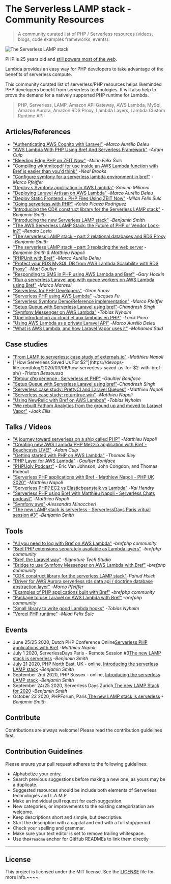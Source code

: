 # The Serverless LAMP stack  - Community Resources

> A community curated list of PHP / Serverless resources (videos, blogs, code examples frameworks, events).

![The Serverless LAMP stack](repository-resources/serverless-lamp-stack.png "The Serverless LAMP stack")

PHP is 25 years old and [still powers most of the web](https://w3techs.com/technologies/details/pl-php).

Lambda provides an easy way for PHP developers to take advantage of the benefits of serverless compute.

This community curated list of serverless/PHP resources helps likeminded PHP developers benefit from serverless technologies. It will also help to prove the demand for a natively supported PHP runtime for Lambda.

> PHP, Serverless, LAMP, Amazon API Gateway, AWS Lambda, MySql, Amazon Aurora, Amazon RDS Proxy, Lambda Layers, Lambda Custom Runtime API

## Articles/References

* ["Authenticating AWS Cognito with Laravel"](https://blog.deleu.dev/authenticating-aws-cognito-with-laravel/) -*Marco Aurélio Deleu*
* ["AWS Lambda With PHP Using Bref And Serverless Framework"](https://www.nexmo.com/blog/2020/03/16/aws-lambda-with-php-using-bref-and-serverless-framework-dr) -*Adam Culp*
* ["Bleeding Edge PHP on ZEIT Now"](https://dev.to/nx1/bleeding-edge-php-on-zeit-now-565g) -*Milan Felix Šulc*
* ["Compiling wkhtmltopdf for use inside an AWS Lambda function with Bref is easier than you'd think"](https://tech.mybuilder.com/compiling-wkhtmltopdf-aws-lambda-with-bref-easier-than-you-think/) -*Neal Brooks*
* ["Configure symfony for a serverless lambda environment in bref"](https://www.marco.zone/configure-symfony-for-serverless-lambda) -*Marco Pfeiffer*
* ["Deploy s Symfony application in AWS Lambda"](https://medium.com/@smaine.milianni/aws-lambda-and-symfony-6d3e9831c3cd)-*Smaine Milianni*
* ["Deploying Laravel Artisan on AWS Lambda"](https://blog.deleu.dev/deploying-laravel-artisan-on-aws-lambda/) -*Marco Aurélio Deleu*
* ["Deploy Static Frontend + PHP Files Using ZEIT Now"](https://dev.to/nx1/deploy-static-frontend-php-files-using-zeit-now-mg) -*Milan Felix Šulc*
* ["Going serverless with PHP"](https://medium.com/php-fad/going-serverless-with-php-f5a67cb3d67b) -*Koldo Picaza Rodríguez*
* ["Introducing the CDK construct library for the Serverless LAMP stack"](https://aws.amazon.com/blogs/compute/introducing-the-cdk-construct-library-for-the-serverless-lamp-stack/) -*Benjamin Smith*
* ["Introducing the new Serverless LAMP stack"](https://aws.amazon.com/blogs/compute/introducing-the-new-serverless-lamp-stack/) -*Benjamin Smith*
* ["The AWS Serverless LAMP Stack: the Future of PHP or Vendor Lock-in?"](https://www.infoq.com/news/2020/07/aws-serverless-lamp/) -*Renato Losio*
* ["The serverless LAMP stack – part 2 relational databases and RDS Proxy](https://aws.amazon.com/blogs/compute/introducing-the-serverless-lamp-stack-part-2-relational-databases/) -*Benjamin Smith*
* ["The serverless LAMP stack – part 3 replacing the web server](https://aws.amazon.com/blogs/compute/the-serverless-lamp-stack-part-3-replacing-the-web-server/) -*Benjamin Smith & Matthieu Napoli*
* ["PHPUnit with Bref"](https://blog.deleu.dev/phpunit-with-bref/) -*Marco Aurélio Deleu*
* ["Protect your RDS MySQL DB from AWS Lambda Scalability with RDS Proxy"](https://dev.to/nideveloper/protect-your-rds-mysql-db-from-aws-lambda-scalability-5d80) -*Matt Coulter*
* ["Responding to SMS in PHP using AWS Lambda and Bref"](https://www.twilio.com/blog/responding-to-sms-in-php-using-aws-lambda-and-bref-php) -*Gary Hockin*
* ["Run a serverless Laravel app with queue workers on AWS Lambda using Bref"](https://blog.marco-marassi.com/posts/run-serverless-laravel-app-with-queue-workers-on-aws-lambda-using-bref) -*Marco Marassi*
* ["Serverless for PHP Developers"](https://blog.servmask.com/serverless-for-php-developers/) -*Gene Surov*
* ["Serverless PHP using AWS Lambda"](https://medium.com/startupward/serverless-php-using-aws-lambda-e36e214d43f7) -*Jacques Fu*
* ["Serverless Symfony Demo/Reference implementation"](https://github.com/Nemo64/serverless-symfony) -*Marco Pfeiffer*
* ["Setup Queue with Serverless Laravel using bref"](https://dev.to/chandreshhere/setup-queue-with-serverless-laravel-using-bref-1g71)-*Chandresh Singh*
* ["Symfony Messenger on AWS Lambda"](https://developer.happyr.com/symfony-messenger-on-aws-lambda) -*Tobias Nyholm*
* ["Une introduction au cloud et aux lambdas en PHP"](https://jolicode.com/blog/une-introduction-au-cloud-et-aux-lambdas-en-php) -*Loïck Piera*
* ["Using AWS Lambda as a private Laravel API"](https://blog.deleu.dev/using-aws-lambda-as-a-private-laravel-api/) -*Marco Aurélio Deleu*
* ["What is AWS Lambda, and how Laravel Vapor uses it"](https://dev.to/themsaid/what-is-aws-lambda-and-how-laravel-vapor-uses-it-1j98) -*Mohamed Said*

## Case studies

- ["From LAMP to serverless: case study of externals.io"](https://mnapoli.fr/serverless-case-study-externals/) -*Matthieu Napoli*
- ["How Serverless Saved Us For $2"](https://devops-life.com/blog/2020/03/06/how-serverless-saved-us-for-$2-with-bref-sh/) -*Tristan Bessoussa*
- ["Retour d’expérience : Serverless et PHP"](https://www.enoptea.fr/serverless-et-php/) -*Gaultier Boniface*
- ["Setup Queue with Serverless Laravel using bref"](https://dev.to/chandreshhere/setup-queue-with-serverless-laravel-using-bref-1g71?utm_source=newsletter&utm_medium=email&utm_content=offbynone&utm_campaign=Off-by-none%3A%20Issue%20%23102)-*Chandresh Singh*
- ["Serverless case study: PrettyCI and Laravel Queues"](https://mnapoli.fr/serverless-case-study-prettyci/) -*Matthieu Napoli*
- ["Serverless case study: returntrue.win"](https://www.markdownguide.org/getting-started/) -*Matthieu Napoli*
- ["Using NewRelic with Bref on AWS Lambda"](https://developer.happyr.com/newrelic-on-bref-aws-lambda) -*Tobias Nyholm*
- ["We rebuilt Fathom Analytics from the ground up and moved to Laravel Vapor"](https://usefathom.com/blog/moved-to-vapor) -*Jack Ellis*

## Talks / Videos

- ["A journey toward serverless on a ship called PHP"](https://www.youtube.com/watch?v=VfoNUUJggIA&feature=emb_title) -*Matthieu Napoli*
- ["Creating new AWS Lambda PHP Mezzio application with Bref - Beachcasts LIVE!"](https://github.com/stechstudio/laravel-bref-bridge) -*Adam Culp*
- ["Getting started with PHP on AWS Lambda"](https://www.youtube.com/watch?v=5cLZ5jT2Gi0) -*Thomas Bley*
- ["PHP Layer for AWS Lambda"](https://www.youtube.com/watch?v=vb-o1DvvHxk) -*Gaultier Boniface*
- ["PHPUgly Podcast"](https://www.youtube.com/watch?v=GWiAdxNXV0k#t=61m39s) - Eric Van Johnson, John Congdon, and Thomas Rideout
- ["Serverless PHP applications with Bref - Matthiew Napoli - PHP UK 2020"](https://www.youtube.com/watch?v=R2V4QTM2aes&feature=emb_title) -*Matthieu Napoli*
- ["Serverless PHP? EC2 vs Elasticbeanstalk vs Lambda"](https://www.youtube.com/watch?v=eRY0Iay7Los&t=183s) -*Kai Hendry*
- ["Serverless PHP using Bref with Matthieu Napoli - Serverless Chats podcast"](https://www.serverlesschats.com/55/) -*Matthieu Napoli*
- ["Symfony aws"](https://www.slideshare.net/AlessandroMinoccheri/symfony-aws)-*Alessandro Minoccheri*
- ["The new LAMP stack is serverless - ServerlessDays Paris vritual session #3"](https://www.youtube.com/watch?v=cXI753VsIzs) -*Benjamin Smith*

## Tools

- ["All you need to log with Bref on AWS Lambda"](https://github.com/brefphp/logger) -*brefphp community*
- ["Bref PHP extensions separately available as Lambda layers"](https://github.com/brefphp/extra-php-extensions) -*brefphp community*
- ["Bref, the Laravel way"](https://github.com/stechstudio/laravel-bref-bridge) -*Signature Tech Studio*
- ["Bridge to use Symfony Messenger on AWS Lambda with Bref"](https://github.com/brefphp/symfony-messenger) -*brefphp community*
- ["CDK construct library for the serverless LAMP stack"](https://github.com/aws-samples/cdk-serverless-lamp#readme)-*Pahud Hsieh*
- ["Driver for AWS Aurora serverless rds data api / doctrine database abstraction layer"](https://github.com/Nemo64/dbal-rds-data) -*Marco Pfeiffer*
- ["Examples of PHP applications built with Bref"](https://github.com/brefphp/examples) -*brefphp community*
- ["Package to use Laravel on AWS Lambda with Bref"](https://github.com/brefphp/laravel-bridge) -*brefphp community*
- ["Small library to write good Lambda hooks"](https://github.com/Happyr/bref-hook-handler) -*Tobias Nyholm*
- ["Vercel PHP runtime"](https://github.com/juicyfx/now-php) -*Milan Felix Šulc*

## Events

- June 25/25 2020, Dutch PHP Conference Online[Serverless PHP applications with Bref](https://schedule.phpconference.nl/speaker/8) -*Matthieu Napoli*
- July 1 2020, ServerlessDays Paris - Remote Session #3[The new LAMP stack is serverless](https://www.meetup.com/fr-FR/Paris-Serverless-Architecture-Meetup/events/271290160/) -*Benjamin Smith*
- July 21 2020, PHP North East, UK - online, [Introducing the serverless LAMP stack](https://www.meetup.com/phpnortheast/events/271775018/) -*Benjamin Smith*
- September 2nd 2020, PHP Sussex - online, [Introducing the serverless LAMP stack](https://www.meetup.com/phpnortheast/events/271775018/) -*Benjamin Smith*
- September 24/25 2020, Serverless Days Zurich,[The new LAMP Stack for 2020](https://zurich.serverlessdays.io/speakers/benjamin-smith.html) -*Benjamin Smith*
- October 23 2020, PHPForum, Paris,[The new LAMP stack is serverless](https://event.afup.org/) -*Benjamin Smith*

## Contribute

Contributions are always welcome!
Please read the contribution guidelines first.

## Contribution Guidelines

Please ensure your pull request adheres to the following guidelines:

- Alphabetize your entry.
- Search previous suggestions before making a new one, as yours may be a duplicate.
- Suggested resources should be include both elements of Serverless technologies and L.A.M.P
- Make an individual pull request for each suggestion.
- New categories, or improvements to the existing categorization are welcome.
- Keep descriptions short and simple, but descriptive.
- Start the description with a capital and end with a full stop/period.
- Check your spelling and grammar.
- Make sure your text editor is set to remove trailing whitespace.
- Use the`#readme` anchor for GitHub READMEs to link them directly

---

## License

This project is licensed under the MIT license. See the [LICENSE](../LICENSE) file for more info.~~~~
